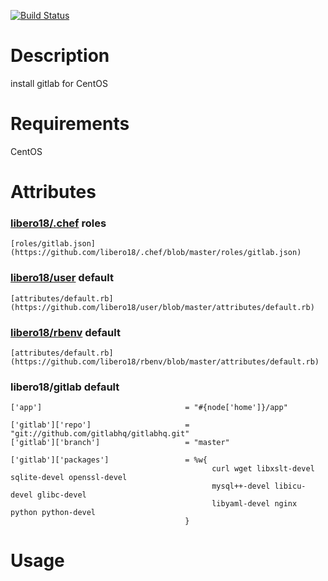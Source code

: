 [![Build Status](https://secure.travis-ci.org/libero18/gitlab.png)](http://travis-ci.org/libero18/gitlab)

Description
===========
install gitlab for CentOS


Requirements
============
CentOS


Attributes
==========
### [libero18/.chef](https://github.com/libero18/.chef) roles
    [roles/gitlab.json](https://github.com/libero18/.chef/blob/master/roles/gitlab.json)


### [libero18/user](https://github.com/libero18/user) default
    [attributes/default.rb](https://github.com/libero18/user/blob/master/attributes/default.rb)


### [libero18/rbenv](https://github.com/libero18/rbenv) default
    [attributes/default.rb](https://github.com/libero18/rbenv/blob/master/attributes/default.rb)


### libero18/gitlab default

    ['app']                                = "#{node['home']}/app"

    ['gitlab']['repo']                     = "git://github.com/gitlabhq/gitlabhq.git"
    ['gitlab']['branch']                   = "master"

    ['gitlab']['packages']                 = %w{
                                                 curl wget libxslt-devel sqlite-devel openssl-devel
                                                 mysql++-devel libicu-devel glibc-devel
                                                 libyaml-devel nginx python python-devel
                                           }


Usage
=====


